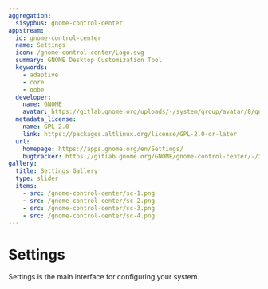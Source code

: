 ```yaml
---
aggregation:
  sisyphus: gnome-control-center
appstream:
  id: gnome-control-center
  name: Settings
  icon: /gnome-control-center/Logo.svg
  summary: GNOME Desktop Customization Tool
  keywords:
    - adaptive
    - core
    - oobe
  developer:
    name: GNOME
    avatar: https://gitlab.gnome.org/uploads/-/system/group/avatar/8/gnomelogo.png?width=48
  metadata_license:
    name: GPL-2.0
    link: https://packages.altlinux.org/license/GPL-2.0-or-later
  url:
    homepage: https://apps.gnome.org/en/Settings/
    bugtracker: https://gitlab.gnome.org/GNOME/gnome-control-center/-/issues
gallery:
  title: Settings Gallery
  type: slider
  items:
    - src: /gnome-control-center/sc-1.png
    - src: /gnome-control-center/sc-2.png
    - src: /gnome-control-center/sc-3.png
    - src: /gnome-control-center/sc-4.png
---
```


# Settings

Settings is the main interface for configuring your system.

<AGWGallery />

<!--@include: @en/apps/.parts/install/content-repo.md-->
